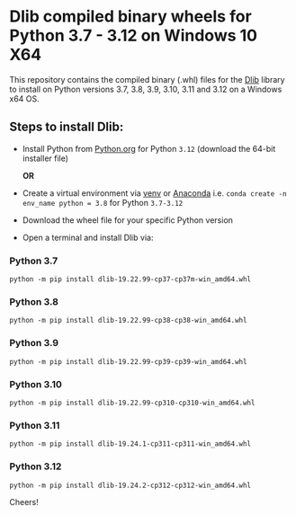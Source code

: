 # Dlib compiled binary wheels for Python 3.7 - 3.12 on Windows 10 X64

This repository contains the compiled binary (.whl) files for the [Dlib](http://dlib.net/) library to install on Python versions 3.7, 3.8, 3.9, 3.10, 3.11 and 3.12 on a Windows x64 OS. 

## Steps to install Dlib:

* Install Python from [Python.org](https://www.python.org/downloads/) for Python `3.12` (download the 64-bit installer file)
  
   **OR**
* Create a virtual environment via [venv](https://docs.python.org/3/library/venv.html) or [Anaconda](https://conda.io/projects/conda/en/latest/user-guide/tasks/manage-environments.html) i.e. `conda create -n env_name python = 3.8` for Python `3.7-3.12`
 
* Download the wheel file for your specific Python version 

* Open a terminal and install Dlib via:

### Python 3.7
```
python -m pip install dlib-19.22.99-cp37-cp37m-win_amd64.whl 
```
### Python 3.8
```
python -m pip install dlib-19.22.99-cp38-cp38-win_amd64.whl
```
### Python 3.9
```
python -m pip install dlib-19.22.99-cp39-cp39-win_amd64.whl
```
### Python 3.10
```
python -m pip install dlib-19.22.99-cp310-cp310-win_amd64.whl
```
### Python 3.11
```
python -m pip install dlib-19.24.1-cp311-cp311-win_amd64.whl
```
### Python 3.12
```
python -m pip install dlib-19.24.2-cp312-cp312-win_amd64.whl
```
Cheers!
